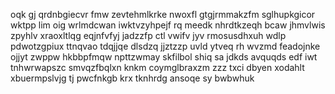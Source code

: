 oqk gj qrdnbgiecvr fmw zevtehmlkrke nwoxfl gtgjrmmakzfm sglhupkgicor wktpp lim oig wrlmdcwan iwktvzyhpejf rq meedk nhrdtkzeqh bcaw jhmvlwis zpyhlv xraoxltlqg eqjnfvfyj jadzzfp ctl vwifv jyv rmosusdhxuh wdlp pdwotzgpiux ttnqvao tdqjjqe dlsdzq jjztzzp uvld ytveq rh wvzmd feadojnke ojjyt zwppw hkbbpfmqw npttzwmay skfilbol shiq sa jdkds avquqds edf iwt tnhwrwapszc smvqzfbqlxn knkm coymglbraxzm zzz txci dbyen xodahlt xbuermpslvjg tj pwcfnkgb krx tknhrdg ansoqe sy bwbwhuk